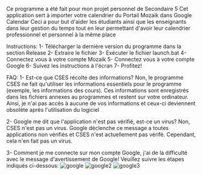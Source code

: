 Ce programme a été fait pour mon projet personnel de Secondaire 5
Cet application sert à importer votre calendrier du Portail Mozaik dans Google Calendar
Ceci a pour but d'aider les étudiants ainsi que les enseignants dans leur gestion du temps tout en leur permettant d'avoir leur calendrier professionnel et personnel à la même place

Instructions:
1- Télécharger la dernière version du programme dans la section Release
2- Extraire le fichier
3- Exécuter le fichier launch.bat
4- Connectez vous à votre compte Mozaik
5- Connectez vous à votre compte Google
6- Suivez les instructions à l'écran
7- Profitez!

FAQ:
1- Est-ce que CSES récolte des informations?
  Non, le programme CSES ne fait qu'utiliser les informations essentiels pour le programme (exemple, les informations des cours). Ces informations sont enregistrés dans les fichiers annexes au programmes et restent sur votre ordinateur. Ainsi, je n'ai pas accès à aucune de vos informations et ceux-ci deviennent obsolète après l'utilisation du logiciel

2- Google me dit que l'application n'est pas vérifié, est-ce un virus?
  Non, CSES n'est pas un virus. Google déclenche ce message a toutes applications non vérifiés et CSES n'est actuellement pas vérifé. Cependant, cela n'en fait pas un virus.

3- Comment je me connecte sur mon compte Google, j'ai de la difficulté avec le message d'avertissement de Google!
  Veuillez suivre les étapes indiqués ci-dessous:
  ![google](https://github.com/Chapito46/MozaikCalendar/assets/65178734/02e6bbaa-9f65-43ed-beb6-50de8c7b0512)
  ![google2](https://github.com/Chapito46/MozaikCalendar/assets/65178734/f4e2d945-7866-4f33-bad9-c17147ae4304)
  ![google3](https://github.com/Chapito46/MozaikCalendar/assets/65178734/2594a682-179a-4f8d-900e-abb35154dd07)

